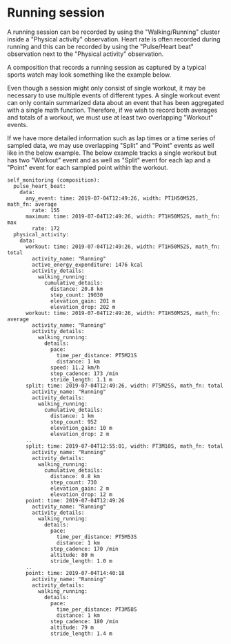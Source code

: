 # Running session

A running session can be recorded by using the "Walking/Running" cluster inside
a "Physical activity" observation.  Heart rate is often recorded during running
and this can be recorded by using the "Pulse/Heart beat" observation next to
the "Physical activity" observation.

A composition that records a running session as captured by a typical sports
watch may look something like the example below.

Even though a session might only consist of single workout, it may be necessary
to use multiple events of different types. A single workout event can only
contain summarized data about an event that has been aggregated with a single
math function. Therefore, if we wish to record both averages and totals of a
workout, we must use at least two overlapping "Workout" events.

If we have more detailed information such as lap times or a time series of
sampled data, we may use overlapping "Split" and "Point" events as well like in
the below example. The below example tracks a single workout but has two
"Workout" event and as well as "Split" event for each lap and a "Point" event
for each sampled point within the workout.

```
self_monitoring (composition):
  pulse_heart_beat:
    data:
      any_event: time: 2019-07-04T12:49:26, width: PT1H50M52S, math_fn: average
        rate: 155
      maximum: time: 2019-07-04T12:49:26, width: PT1H50M52S, math_fn: max
        rate: 172
  physical_activity:
    data:
      workout: time: 2019-07-04T12:49:26, width: PT1H50M52S, math_fn: total
        activity_name: "Running"
        active_energy_expenditure: 1476 kcal
        activity_details:
          walking_running:
            cumulative_details:
              distance: 20.8 km
              step_count: 19030
              elevation_gain: 201 m
              elevation_drop: 202 m
      workout: time: 2019-07-04T12:49:26, width: PT1H50M52S, math_fn: average
        activity_name: "Running"
        activity_details:
          walking_running:
            details:
              pace:
                time_per_distance: PT5M21S
                distance: 1 km
              speed: 11.2 km/h
              step_cadence: 173 /min
              stride_length: 1.1 m
      split: time: 2019-07-04T12:49:26, width: PT5M25S, math_fn: total
        activity_name: "Running"
        activity_details:
          walking_running:
            cumulative_details:
              distance: 1 km
              step_count: 952
              elevation_gain: 10 m
              elevation_drop: 2 m
      ..
      split: time: 2019-07-04T12:55:01, width: PT3M10S, math_fn: total
        activity_name: "Running"
        activity_details:
          walking_running:
            cumulative_details:
              distance: 0.8 km
              step_count: 730
              elevation_gain: 2 m
              elevation_drop: 12 m
      point: time: 2019-07-04T12:49:26
        activity_name: "Running"
        activity_details:
          walking_running:
            details:
              pace:
                time_per_distance: PT5M53S
                distance: 1 km
              step_cadence: 170 /min
              altitude: 80 m
              stride_length: 1.0 m
      ..
      point: time: 2019-07-04T14:40:18
        activity_name: "Running"
        activity_details:
          walking_running:
            details:
              pace:
                time_per_distance: PT3M58S
                distance: 1 km
              step_cadence: 180 /min
              altitude: 79 m
              stride_length: 1.4 m
```
